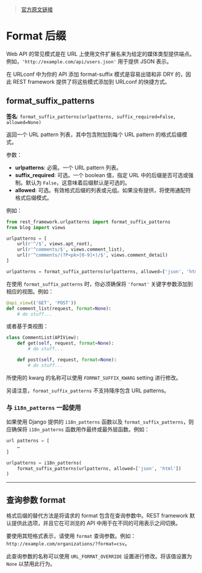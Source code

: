 > [官方原文链接](http://www.django-rest-framework.org/api-guide/format-suffixes/)  

# Format 后缀



Web API 的常见模式是在 URL 上使用文件扩展名来为给定的媒体类型提供端点。 例如，`'http://example.com/api/users.json'` 用于提供 JSON 表示。

在 URLconf 中为你的 API 添加 format-suffix 模式是容易出错和非 DRY 的，因此 REST framework 提供了将这些模式添加到 URLconf 的快捷方式。

## format_suffix_patterns

**签名**: `format_suffix_patterns(urlpatterns, suffix_required=False, allowed=None)`

返回一个 URL pattern 列表，其中包含附加到每个 URL pattern 的格式后缀模式。

参数：

* **urlpatterns**: 必需。一个 URL pattern 列表。
* **suffix_required**:  可选。一个 boolean 值，指定 URL 中的后缀是否可选或强制。默认为 `False`，这意味着后缀默认是可选的。
* **allowed**:  可选。有效格式后缀的列表或元组。如果没有提供，将使用通配符格式后缀模式。

例如：

``` python
from rest_framework.urlpatterns import format_suffix_patterns
from blog import views

urlpatterns = [
    url(r'^/$', views.apt_root),
    url(r'^comments/$', views.comment_list),
    url(r'^comments/(?P<pk>[0-9]+)/$', views.comment_detail)
]

urlpatterns = format_suffix_patterns(urlpatterns, allowed=['json', 'html'])
```

在使用 `format_suffix_patterns` 时，你必须确保将 `'format'` 关键字参数添加到相应的视图。例如：

``` python
@api_view(('GET', 'POST'))
def comment_list(request, format=None):
    # do stuff...
```

或者基于类视图：

``` python
class CommentList(APIView):
    def get(self, request, format=None):
        # do stuff...

    def post(self, request, format=None):
        # do stuff...
```

所使用的 kwarg 的名称可以使用 `FORMAT_SUFFIX_KWARG` setting 进行修改。

另请注意，`format_suffix_patterns` 不支持降序包含 URL patterns。

### 与 `i18n_patterns` 一起使用

如果使用 Django 提供的 `i18n_patterns` 函数以及 `format_suffix_patterns`，则应确保将 `i18n_patterns` 函数用作最终或最外层函数。例如：

``` python
url patterns = [
    …
]

urlpatterns = i18n_patterns(
    format_suffix_patterns(urlpatterns, allowed=['json', 'html'])
)
```

---

## 查询参数 format

格式后缀的替代方法是将请求的 format 包含在查询参数中。REST framework 默认提供此选项，并且它在可浏览的 API 中用于在不同的可用表示之间切换。

要使用其短格式表示，请使用 `format` 查询参数。例如： `http://example.com/organizations/?format=csv`。

此查询参数的名称可以使用 `URL_FORMAT_OVERRIDE` 设置进行修改。将该值设置为 `None` 以禁用此行为。

